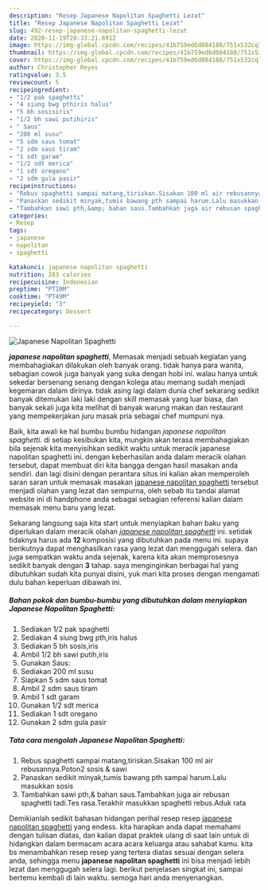 ```yaml
---
description: "Resep Japanese Napolitan Spaghetti Lezat"
title: "Resep Japanese Napolitan Spaghetti Lezat"
slug: 492-resep-japanese-napolitan-spaghetti-lezat
date: 2020-11-19T20:33:21.691Z
image: https://img-global.cpcdn.com/recipes/41b759ed6d084188/751x532cq70/japanese-napolitan-spaghetti-foto-resep-utama.jpg
thumbnail: https://img-global.cpcdn.com/recipes/41b759ed6d084188/751x532cq70/japanese-napolitan-spaghetti-foto-resep-utama.jpg
cover: https://img-global.cpcdn.com/recipes/41b759ed6d084188/751x532cq70/japanese-napolitan-spaghetti-foto-resep-utama.jpg
author: Christopher Reyes
ratingvalue: 3.5
reviewcount: 5
recipeingredient:
- "1/2 pak spaghetti"
- "4 siung bwg pthiris halus"
- "5 bh sosisiris"
- "1/2 bh sawi putihiris"
- " Saus"
- "200 ml susu"
- "5 sdm saus tomat"
- "2 sdm saus tiram"
- "1 sdt garam"
- "1/2 sdt merica"
- "1 sdt oregano"
- "2 sdm gula pasir"
recipeinstructions:
- "Rebus spaghetti sampai matang,tiriskan.Sisakan 100 ml air rebusannya.Poton2 sosis &amp; sawi"
- "Panaskan sedikit minyak,tumis bawang pth sampai harum.Lalu masukkan sosis"
- "Tambahkan sawi pth,&amp; bahan saus.Tambahkan juga air rebusan spaghetti tadi.Tes rasa.Terakhir masukkan spaghetti rebus.Aduk rata"
categories:
- Resep
tags:
- japanese
- napolitan
- spaghetti

katakunci: japanese napolitan spaghetti 
nutrition: 283 calories
recipecuisine: Indonesian
preptime: "PT10M"
cooktime: "PT49M"
recipeyield: "3"
recipecategory: Dessert

---
```



![Japanese Napolitan Spaghetti](https://img-global.cpcdn.com/recipes/41b759ed6d084188/751x532cq70/japanese-napolitan-spaghetti-foto-resep-utama.jpg)

<b><i>japanese napolitan spaghetti</i></b>, Memasak menjadi sebuah kegiatan yang membahagiakan dilakukan oleh banyak orang. tidak hanya para wanita, sebagian cowok juga banyak yang suka dengan hobi ini. walau hanya untuk sekedar bersenang senang dengan kolega atau memang sudah menjadi kegemaran dalam dirinya. tidak asing lagi dalam dunia chef sekarang sedikit banyak ditemukan laki laki dengan skill memasak yang luar biasa, dan banyak sekali juga kita melihat di banyak warung makan dan restaurant yang mempekerjakan juru masak pria sebagai chef mumpuni nya.

Baik, kita awali ke hal bumbu bumbu hidangan <i>japanese napolitan spaghetti</i>. di setiap kesibukan kita, mungkin akan terasa membahagiakan bila sejenak kita menyisihkan sedikit waktu untuk meracik japanese napolitan spaghetti ini. dengan keberhasilan anda dalam meracik olahan tersebut, dapat membuat diri kita bangga dengan hasil masakan anda sendiri. dan lagi disini dengan perantara situs ini kalian akan memperoleh saran saran untuk memasak masakan <u>japanese napolitan spaghetti</u> tersebut menjadi olahan yang lezat dan sempurna, oleh sebab itu tandai alamat website ini di handphone anda sebagai sebagian referensi kalian dalam memasak menu baru yang lezat.




Sekarang langsung saja kita start untuk menyiapkan bahan baku yang diperlukan dalam meracik olahan <u><i>japanese napolitan spaghetti</i></u> ini. setidak tidaknya harus ada <b>12</b> komposisi yang dibutuhkan pada menu ini. supaya berikutnya dapat menghasilkan rasa yang lezat dan menggugah selera. dan juga sempatkan waktu anda sejenak, karena kita akan memprosesnya sedikit banyak dengan <b>3</b> tahap. saya menginginkan berbagai hal yang dibutuhkan sudah kita punyai disini, yuk mari kita proses dengan mengamati dulu bahan keperluan dibawah ini.

<!--inarticleads1-->

##### Bahan pokok dan bumbu-bumbu yang dibutuhkan dalam menyiapkan Japanese Napolitan Spaghetti:

1. Sediakan 1/2 pak spaghetti
1. Sediakan 4 siung bwg pth,iris halus
1. Sediakan 5 bh sosis,iris
1. Ambil 1/2 bh sawi putih,iris
1. Gunakan  Saus:
1. Sediakan 200 ml susu
1. Siapkan 5 sdm saus tomat
1. Ambil 2 sdm saus tiram
1. Ambil 1 sdt garam
1. Gunakan 1/2 sdt merica
1. Sediakan 1 sdt oregano
1. Gunakan 2 sdm gula pasir




<!--inarticleads2-->

##### Tata cara mengolah Japanese Napolitan Spaghetti:

1. Rebus spaghetti sampai matang,tiriskan.Sisakan 100 ml air rebusannya.Poton2 sosis &amp; sawi
1. Panaskan sedikit minyak,tumis bawang pth sampai harum.Lalu masukkan sosis
1. Tambahkan sawi pth,&amp; bahan saus.Tambahkan juga air rebusan spaghetti tadi.Tes rasa.Terakhir masukkan spaghetti rebus.Aduk rata




Demikianlah sedikit bahasan hidangan perihal resep resep <u>japanese napolitan spaghetti</u> yang endess. kita harapkan anda dapat memahami dengan tulisan diatas, dan kalian dapat praktek ulang di saat lain untuk di hidangkan dalam bermacam acara acara keluarga atau sahabat kamu. kita bs menambahkan resep resep yang tertera diatas sesuai dengan selera anda, sehingga menu <b>japanese napolitan spaghetti</b> ini bisa menjadi lebih lezat dan menggugah selera lagi. berikut penjelasan singkat ini, sampai bertemu kembali di lain waktu. semoga hari anda menyenangkan.
